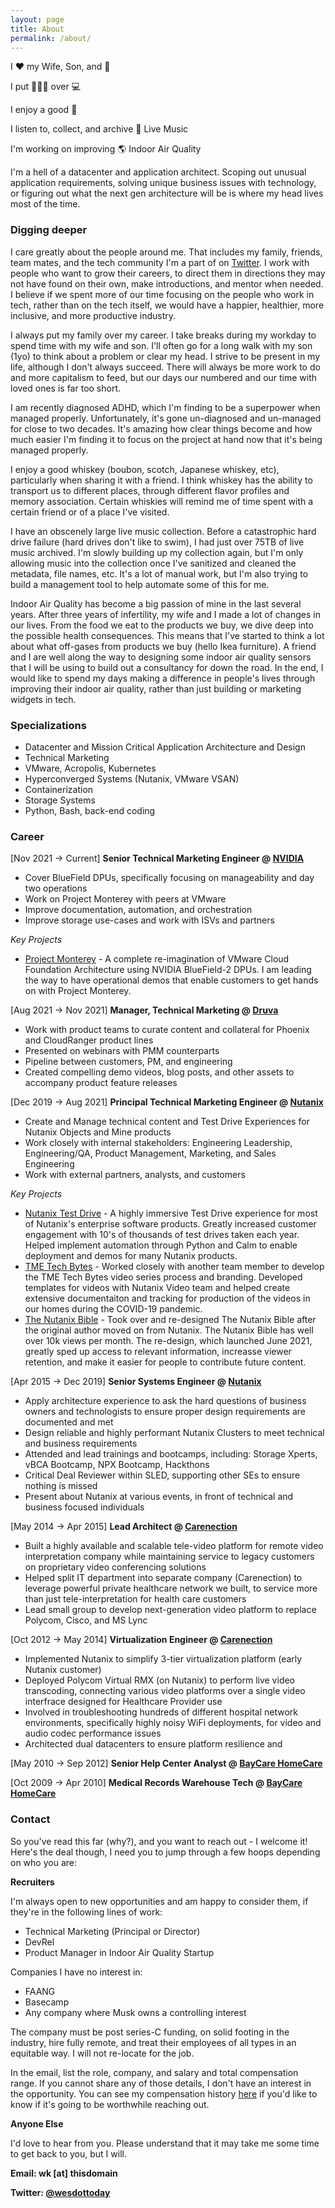 ```yaml
---
layout: page
title: About
permalink: /about/
---
```


I ♥ my Wife, Son, and 🐶

I put 🧑‍🤝‍🧑 over 💻

I enjoy a good 🥃 

I listen to, collect, and archive 🎷 Live Music

I'm working on improving 🌎 Indoor Air Quality

I'm a hell of a datacenter and application architect. Scoping out unusual application requirements, solving unique business issues with technology, or figuring out what the next gen architecture will be is where my head lives most of the time. 

### Digging deeper

I care greatly about the people around me. That includes my family, friends, team mates, and the tech community I'm a part of on [Twitter](https://twitter.com/wesdottoday). I work with people who want to grow their careers, to direct them in directions they may not have found on their own, make introductions, and mentor when needed. I believe if we spent more of our time focusing on the people who work in tech, rather than on the tech itself, we would have a happier, healthier, more inclusive, and more productive industry. 

I always put my family over my career. I take breaks during my workday to spend time with my wife and son. I'll often go for a long walk with my son (1yo) to think about a problem or clear my head. I strive to be present in my life, although I don't always succeed. There will always be more work to do and more capitalism to feed, but our days our numbered and our time with loved ones is far too short.

I am recently diagnosed ADHD, which I'm finding to be a superpower when managed properly. Unfortunately, it's gone un-diagnosed and un-managed for close to two decades. It's amazing how clear things become and how much easier I'm finding it to focus on the project at hand now that it's being managed properly. 

I enjoy a good whiskey (boubon, scotch, Japanese whiskey, etc), particularly when sharing it with a friend. I think whiskey has the ability to transport us to different places, through different flavor profiles and memory association. Certain whiskies will remind me of time spent with a certain friend or of a place I've visited.

I have an obscenely large live music collection. Before a catastrophic hard drive failure (hard drives don't like to swim), I had just over 75TB of live music archived. I'm slowly building up my collection again, but I'm only allowing music into the collection once I've sanitized and cleaned the metadata, file names, etc. It's a lot of manual work, but I'm also trying to build a management tool to help automate some of this for me. 

Indoor Air Quality has become a big passion of mine in the last several years. After three years of infertility, my wife and I made a lot of changes in our lives. From the food we eat to the products we buy, we dive deep into the possible health consequences. This means that I've started to think a lot about what off-gases from products we buy (hello Ikea furniture). A friend and I are well along the way to designing some indoor air quality sensors that I will be using to build out a consultancy for down the road. In the end, I would like to spend my days making a difference in people's lives through improving their indoor air quality, rather than just building or marketing widgets in tech.

### Specializations

- Datacenter and Mission Critical Application Architecture and Design
- Technical Marketing
- VMware, Acropolis, Kubernetes
- Hyperconverged Systems (Nutanix, VMware VSAN)
- Containerization
- Storage Systems
- Python, Bash, back-end coding

### Career

[Nov 2021 -> Current] **Senior Technical Marketing Engineer @ [NVIDIA](https://nvidia.com)**

- Cover BlueField DPUs, specifically focusing on manageability and day two operations
- Work on Project Monterey with peers at VMware
- Improve documentation, automation, and orchestration
- Improve storage use-cases and work with ISVs and partners

_Key Projects_

- [Project Monterey](https://www.nvidia.com/en-us/networking/project-monterey/) - A complete re-imagination of VMware Cloud Foundation Architecture using NVIDIA BlueField-2 DPUs. I am leading the way to have operational demos that enable customers to get hands on with Project Monterey.

[Aug 2021 -> Nov 2021] **Manager, Technical Marketing @ [Druva](https://druva.com)**

- Work with product teams to curate content and collateral for Phoenix and CloudRanger product lines
- Presented on webinars with PMM counterparts
- Pipeline between customers, PM, and engineering
- Created compelling demo videos, blog posts, and other assets to accompany product feature releases

[Dec 2019 -> Aug 2021] **Principal Technical Marketing Engineer @ [Nutanix](https://nutanix.com)**

- Create and Manage technical content and Test Drive Experiences for Nutanix Objects and Mine products
- Work closely with internal stakeholders: Engineering Leadership, Engineering/QA, Product Management, Marketing, and Sales Engineering
- Work with external partners, analysts, and customers

_Key Projects_

- [Nutanix Test Drive](https://www.nutanix.com/one-platform) - A highly immersive Test Drive experience for most of Nutanix's enterprise software products. Greatly increased customer engagement with 10's of thousands of test drives taken each year. Helped implement automation through Python and Calm to enable deployment and demos for many Nutanix products. 
- [TME Tech Bytes](https://www.youtube.com/playlist?list=PLAHgaS9IrJecH8STL5jN0wqnfK6Yvun6A) - Worked closely with another team member to develop the TME Tech Bytes video series process and branding. Developed templates for videos with Nutanix Video team and helped create extensive documentaiton and tracking for production of the videos in our homes during the COVID-19 pandemic.
- [The Nutanix Bible](https://nutanixbible.com) - Took over and re-designed The Nutanix Bible after the original author moved on from Nutanix. The Nutanix Bible has well over 10k views per month. The re-design, which launched June 2021, greatly sped up access to relevant information, increasse viewer retention, and make it easier for people to contribute future content. 

[Apr 2015 -> Dec 2019] **Senior Systems Engineer @ [Nutanix](https://nutanix.com)**

- Apply architecture experience to ask the hard questions of business owners and technologists to ensure proper design requirements are documented and met
- Design reliable and highly performant Nutanix Clusters to meet technical and business requirements
- Attended and lead trainings and bootcamps, including: Storage Xperts, vBCA Bootcamp, NPX Bootcamp, Hackthons
- Critical Deal Reviewer within SLED, supporting other SEs to ensure nothing is missed
- Present about Nutanix at various events, in front of technical and business focused individuals

[May 2014 -> Apr 2015] **Lead Architect @ [Carenection](https://uphealthinc.com/)**

- Built a highly available and scalable tele-video platform for remote video interpretation company while maintaining service to legacy customers on proprietary video conferencing solutions
- Helped split IT department into separate company (Carenection) to leverage powerful private healthcare network we built, to service more than just tele-interpretation for health care customers
- Lead small group to develop next-generation video platform to replace Polycom, Cisco, and MS Lync

[Oct 2012 -> May 2014] **Virtualization Engineer @ [Carenection](https://uphealthinc.com/)**

- Implemented Nutanix to simplify 3-tier virtualization platform (early Nutanix customer)
- Deployed Polycom Virtual RMX (on Nutanix) to perform live video transcoding, connecting various video platforms over a single video interfrace designed for Healthcare Provider use
- Involved in troubleshooting hundreds of different hospital network environments, specifically highly noisy WiFi deployments, for video and audio codec performance issues
- Architected dual datacenters to ensure platform resilience and 

[May 2010 -> Sep 2012] **Senior Help Center Analyst @ [BayCare HomeCare](https://baycare.org/services/homecare)**

[Oct 2009 -> Apr 2010] **Medical Records Warehouse Tech @ [BayCare HomeCare](https://baycare.org/services/homecare)**

### Contact

So you've read this far (why?), and you want to reach out - I welcome it! Here's the deal though, I need you to jump through a few hoops depending on who you are:

**Recruiters**

I'm always open to new opportunities and am happy to consider them, if they're in the following lines of work:

- Technical Marketing (Principal or Director)
- DevRel 
- Product Manager in Indoor Air Quality Startup

Companies I have no interest in:

- FAANG
- Basecamp
- Any company where Musk owns a controlling interest

The company must be post series-C funding, on solid footing in the industry, hire fully remote, and treat their employees of all types in an equitable way. I will not re-locate for the job.

In the email, list the role, company, and salary and total compensation range. If you cannot share any of those details, I don't have an interest in the opportunity. You can see my compensation history [here](/opencomp) if you'd like to know if it's going to be worthwhile reaching out.

**Anyone Else**

I'd love to hear from you. Please understand that it may take me some time to get back to you, but I will.

**Email: wk [at] thisdomain**

**Twitter: [@wesdottoday](https://twitter.com/wesdottoday)**
